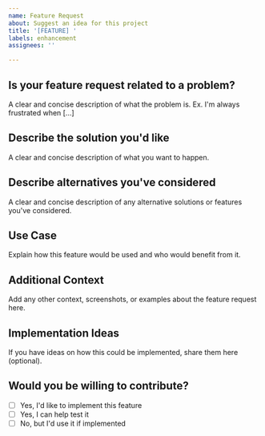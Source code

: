 ```yaml
---
name: Feature Request
about: Suggest an idea for this project
title: '[FEATURE] '
labels: enhancement
assignees: ''

---
```


## Is your feature request related to a problem?
A clear and concise description of what the problem is. Ex. I'm always frustrated when [...]

## Describe the solution you'd like
A clear and concise description of what you want to happen.

## Describe alternatives you've considered
A clear and concise description of any alternative solutions or features you've considered.

## Use Case
Explain how this feature would be used and who would benefit from it.

## Additional Context
Add any other context, screenshots, or examples about the feature request here.

## Implementation Ideas
If you have ideas on how this could be implemented, share them here (optional).

## Would you be willing to contribute?
- [ ] Yes, I'd like to implement this feature
- [ ] Yes, I can help test it
- [ ] No, but I'd use it if implemented
